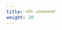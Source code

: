 ```yaml
---
title: লার্নিং এনভায়রনমেন্ট
weight: 20
---
```


<!--
{{/* এই পৃষ্ঠা থেকে /docs/tasks/tools/ Netlify -এ একটি পুনঃনির্দেশ রয়েছে */}}
{{/* এই পৃষ্ঠার বিষয়বস্তু শুধুমাত্র একটি নেভিগেশন স্টাব (navigation stub) প্রদানের জন্য বিদ্যমান */}}
{{/* এবং পুনঃনির্দেশ একদিন মুছে ফেলার ক্ষেত্রে রক্ষা করতে। */}}

{{/* আপনি যদি এই পৃষ্ঠাটি স্থানীয়করণ করে থাকেন তবে আপনাকে শুধুমাত্র সামনের বিষয়টি অনুলিপি করতে হবে */}}
{{/* এবং আপনার স্থানীয়করণের জন্য "/static/_redirects"-এ একটি পুনঃনির্দেশ যোগ করুন। */}}
-->
<!--
## কাইন্ড (kind)

[`kind`](https://kind.sigs.k8s.io/docs/) আপনাকে আপনার স্থানীয় কম্পিউটারে কুবারনেটিস (Kubernetes) চালাতে দেয়। এই টুলের জন্য আপনার [ডকার (docker)](https://docs.docker.com/get-docker/) ইনস্টল এবং কনফিগার করা প্রয়োজন।

কাইন্ড (kind) [দ্রুত শুরু (Quick Start)](https://kind.sigs.k8s.io/docs/user/quick-start/) পৃষ্ঠাটি আপনাকে দেখায় যে আপনি কাইন্ড (kind) সাথে উঠতে এবং দৌড়াতে আপনাকে কী করতে হবে।

## মিনিকুব (minikube)

`kind` এরমত [`minikube`](https://minikube.sigs.k8s.io/) একটি টুল যেটি আপনাকে স্থানীয়ভাবে কুবারনেটিস (Kubernetes) চালাতে দেয়। `minikube` আপনার ব্যক্তিগত কম্পিউটারে (Windows, macOS এবং Linux PC সহ) একটি একক-নোড (single-node) কুবারনেটিস (Kubernetes) ক্লাস্টার (cluster) চালায় যাতে আপনি কুবারনেটিস (Kubernetes) ব্যবহার করে দেখতে পারেন, অথবা দৈনন্দিন উন্নয়ন (development) কাজের জন্য।

আপনি দাপ্তরিক অনুসরণ করতে পারেন
[শুরু করুন! (Get Started!)](https://minikube.sigs.k8s.io/docs/start/) নির্দেশিকা যদি আপনার ক্রিয়া-কেন্দ্র টুল ইনস্টল করার দিকে থাকে।
-->

